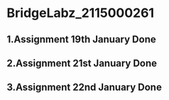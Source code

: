 # BridgeLabz_2115000261

## 1.Assignment 19th January Done

## 2.Assignment 21st January Done

## 3.Assignment 22nd January Done
